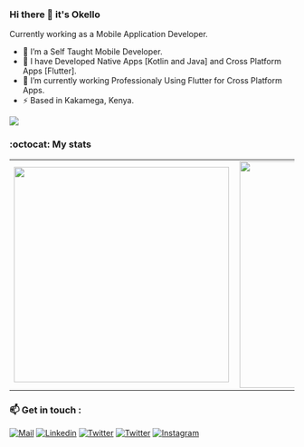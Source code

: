 ### Hi there 👋 it's Okello

Currently working as a Mobile Application Developer.

- 🌱 I’m a Self Taught Mobile Developer.
- 🤔 I have Developed Native Apps [Kotlin and Java] and Cross Platform Apps [Flutter].    
-  🔭 I’m currently working Professionaly Using Flutter for Cross Platform Apps.
- ⚡ Based in Kakamega, Kenya.

![](https://komarev.com/ghpvc/?username=okelloEnos&color=green)

### :octocat: My stats
  <table>
  <tr>
      <td><img width="380px" align="left" src="https://github-readme-stats.vercel.app/api?username=okelloEnos&show_icons=true&theme=dark"/></td>
      <td><img width="400px" align="left" src="https://github-readme-stats.vercel.app/api/top-langs/?username=okelloEnos&hide=css&layout=compact&theme=dark"/></td>      
  </tr>   
</table>

### 📫 Get in touch :

[![Mail](https://img.shields.io/badge/-Say%20Hi!-green?style=for-the-badge&logo=gmail)](mailto:enosokello@gmail.com)
[![Linkedin](https://img.shields.io/badge/-LinkedIn-green?style=for-the-badge&logo=Linkedin)](https://www.linkedin.com/in/enos-okello-325450181/)
[![Twitter](https://img.shields.io/badge/-Twitter-green?style=for-the-badge&logo=twitter)](https://twitter.com/OkelloEnos)
[![Twitter](https://img.shields.io/badge/-Facebook-green?style=for-the-badge&logo=facebook)](https://web.facebook.com/enos.okello.10/)
[![Instagram](https://img.shields.io/badge/-Instagram-green?style=for-the-badge&logo=instagram)](https://www.instagram.com/okello_enos/)
<!--

- 🔭 I’m currently working on ...
- 🌱 I’m currently learning ...
- 👯 I’m looking to collaborate on ...
- 🤔 I’m looking for help with ...
- 💬 Ask me about ...
- 📫 How to reach me: ...
- 😄 Pronouns: ...
- ⚡ Fun fact: ...
-->
